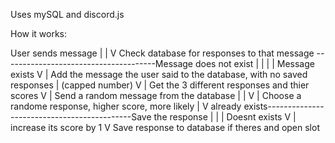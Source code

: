 Uses mySQL and discord.js

How it works:

User sends message
        |
        |
        V
Check database for responses to that message --------------------------------------Message does not exist
        |                                                                                  |
        |                                                                                  |
Message exists                                                                             V
        |                                                                    Add the message the user said to the database, with no saved responses
        |                                                                             (capped number)
        V                                                                                  |
Get the 3 different responses and thier scores                                             V
        |                                                                       Send a random message from the database
        |                                                                                  |
        V                                                                                  |
Choose a randome response, higher score, more likely                                       |
                                                                                           V
                             already exists--------------------------------------------Save the response
                                    |                                                      |
                                    |                                                      Doesnt exists
                                    V                                                      |
                            increase its score by 1                                        V
                                                                                        Save response to database if theres and open slot
